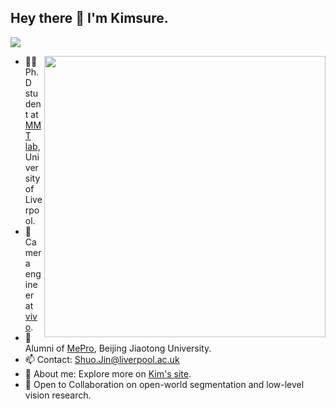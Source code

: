 
<h2> Hey there 👋  I'm Kimsure.</h2> 

![](https://komarev.com/ghpvc/?username=Kimsure&style=flat)

<img align='right' src="https://github-readme-stats-eight-theta.vercel.app/api?username=Kimsure&show_icons=true" width="450">


- 🧑‍🎓 Ph.D student at [MMT lab](https://jiminxiao.github.io), University of Liverpool.<br>
- 📱 Camera engineer at [vivo](https://vivo.com).<br>
- 🌱 Alumni of [MePro](http://mepro.bjtu.edu.cn), Beijing Jiaotong University.<br>
- 📫 Contact: Shuo.Jin@liverpool.ac.uk <br>
- 💬 About me: Explore more on [Kim's site](http://Kimsure.github.io).<br>
- 🔭 Open to Collaboration on open-world segmentation and low-level vision research.




<!--
**Kimsure/Kimsure** is a ✨ _special_ ✨ repository because its `README.md` (this file) appears on your GitHub profile.

Here are some ideas to get you started:

- 🔭 I’m currently working on ...
- 🌱 I’m currently learning ...
- 👯 I’m looking to collaborate on ...
- 🤔 I’m looking for help with ...
- 💬 Ask me about ...
- 📫 How to reach me: ...
- 😄 Pronouns: ...
- ⚡ Fun fact: ...
-->
